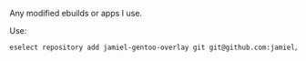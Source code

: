 Any modified ebuilds or apps I use.

Use:

```bash
eselect repository add jamiel-gentoo-overlay git git@github.com:jamiel/gentoo-overlay.git
```
